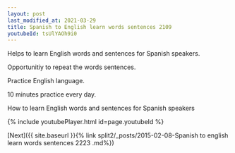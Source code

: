 ```yaml
---
layout: post
last_modified_at: 2021-03-29
title: Spanish to English learn words sentences 2109 
youtubeId: tsUlYAOh9i0
---
```

 
 
Helps to learn English words and sentences for Spanish speakers.

Opportunitiy to repeat the words sentences. 

Practice English language. 
 
10 minutes practice every day. 
 
How to learn English words and sentences for Spanish speakers 
 
{% include youtubePlayer.html id=page.youtubeId %}
 
 
[Next]({{ site.baseurl }}{% link  split2/_posts/2015-02-08-Spanish to english learn words sentences 2223 .md%})
 
